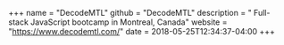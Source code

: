+++
name = "DecodeMTL"
github = "DecodeMTL"
description = " Full-stack JavaScript bootcamp in Montreal, Canada"
website = "https://www.decodemtl.com/"
date = 2018-05-25T12:34:37-04:00
+++
